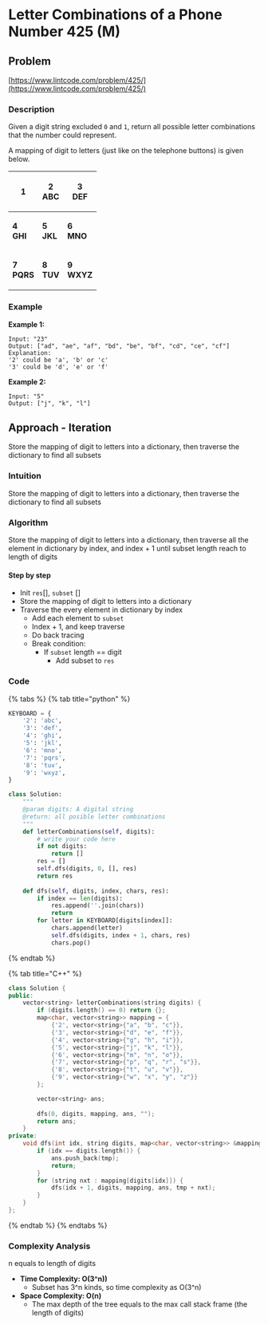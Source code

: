 # Letter Combinations of a Phone Number 425 (M)

## Problem

[https://www.lintcode.com/problem/425/](https://www.lintcode.com/problem/425/)

### Description

Given a digit string excluded `0` and `1`, return all possible letter combinations that the number could represent.

A mapping of digit to letters (just like on the telephone buttons) is given below.

| 1                                                  | <p>2<br>ABC</p>                                   | <p>3<br>DEF</p>                                    |
| -------------------------------------------------- | ------------------------------------------------- | -------------------------------------------------- |
| <p><strong>4</strong><br><strong>GHI</strong></p>  | <p><strong>5</strong><br><strong>JKL</strong></p> | <p><strong>6</strong><br><strong>MNO</strong></p>  |
| <p><strong>7</strong><br><strong>PQRS</strong></p> | <p><strong>8</strong><br><strong>TUV</strong></p> | <p><strong>9</strong><br><strong>WXYZ</strong></p> |

### Example

**Example 1:**

```
Input: "23"
Output: ["ad", "ae", "af", "bd", "be", "bf", "cd", "ce", "cf"]
Explanation: 
'2' could be 'a', 'b' or 'c'
'3' could be 'd', 'e' or 'f'
```

**Example 2:**

```
Input: "5"
Output: ["j", "k", "l"]
```

## Approach - Iteration

Store the mapping of digit to letters into a dictionary, then traverse the dictionary to find all subsets

### Intuition

Store the mapping of digit to letters into a dictionary, then traverse the dictionary to find all subsets

### Algorithm&#x20;

Store the mapping of digit to letters into a dictionary, then traverse all the element in dictionary by index, and index + 1 until subset length reach to length of digits

#### Step by step

* Init `res`\[], `subset` \[]
* Store the mapping of digit to letters into a dictionary
* Traverse the every element in dictionary by index
  * Add each element to `subset`
  * Index + 1, and keep traverse
  * Do back tracing&#x20;
  * Break condition:
    * If `subset` length == digit
      * Add subset to `res`

### Code

{% tabs %}
{% tab title="python" %}
```python
KEYBOARD = {
    '2': 'abc',
    '3': 'def',
    '4': 'ghi',
    '5': 'jkl',
    '6': 'mno',
    '7': 'pqrs',
    '8': 'tuv',
    '9': 'wxyz',
}

class Solution:
    """
    @param digits: A digital string
    @return: all posible letter combinations
    """
    def letterCombinations(self, digits):
        # write your code here
        if not digits:
            return []
        res = []
        self.dfs(digits, 0, [], res)
        return res
    
    def dfs(self, digits, index, chars, res):
        if index == len(digits):
            res.append(''.join(chars))
            return 
        for letter in KEYBOARD[digits[index]]:
            chars.append(letter)
            self.dfs(digits, index + 1, chars, res)
            chars.pop()
```
{% endtab %}

{% tab title="C++" %}
```cpp
class Solution {
public:
    vector<string> letterCombinations(string digits) {
        if (digits.length() == 0) return {};
        map<char, vector<string>> mapping = {
            {'2', vector<string>{"a", "b", "c"}},
            {'3', vector<string>{"d", "e", "f"}},
            {'4', vector<string>{"g", "h", "i"}},
            {'5', vector<string>{"j", "k", "l"}},
            {'6', vector<string>{"m", "n", "o"}},            
            {'7', vector<string>{"p", "q", "r", "s"}},
            {'8', vector<string>{"t", "u", "v"}},
            {'9', vector<string>{"w", "x", "y", "z"}}
        };

        vector<string> ans;
        
        dfs(0, digits, mapping, ans, "");
        return ans;
    }
private:
    void dfs(int idx, string digits, map<char, vector<string>> &mapping, vector<string> &ans, string tmp) {
        if (idx == digits.length()) {
            ans.push_back(tmp);
            return;
        }
        for (string nxt : mapping[digits[idx]]) {
            dfs(idx + 1, digits, mapping, ans, tmp + nxt);
        }
    }
};
```
{% endtab %}
{% endtabs %}

### Complexity Analysis

n equals to length of digits

* **Time Complexity: O(3^n))**
  * Subset has 3^n kinds, so time complexity as O(3^n)
* **Space Complexity: O(n)**
  * The max depth of the tree equals to the max call stack frame (the length of digits)
